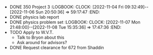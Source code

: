 - DONE 350 Project 3
  :LOGBOOK:
  CLOCK: [2022-11-04 Fri 09:32:49]--[2022-11-06 Sun 20:50:36] =>  59:17:47
  :END:
- DONE physics lab report
- DONE physics problem set
  :LOGBOOK:
  CLOCK: [2022-11-07 Mon 21:48:00]--[2022-11-08 Tue 15:35:36] =>  17:47:36
  :END:
- TODO Apply to W.V.T.
	- Talk to Bryon about this
	- Ask around for advisors?
- DONE Request clearance for 672 from Shaddin